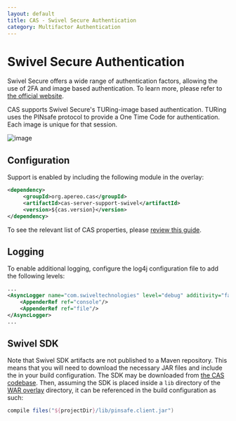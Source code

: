 ```yaml
---
layout: default
title: CAS - Swivel Secure Authentication
category: Multifactor Authentication
---
```


# Swivel Secure Authentication

Swivel Secure offers a wide range of authentication factors, allowing the use of 2FA and image based authentication. To learn more, please refer to [the official website](https://swivelsecure.com/).

CAS supports Swivel Secure's TURing-image based authentication. TURing uses the PINsafe protocol to provide a One Time Code for authentication. Each image is unique for that session. 

![image](https://user-images.githubusercontent.com/1205228/27012173-e8e32020-4e98-11e7-935f-c5166f228bd5.png)

## Configuration

Support is enabled by including the following module in the overlay:

```xml
<dependency>
     <groupId>org.apereo.cas</groupId>
     <artifactId>cas-server-support-swivel</artifactId>
     <version>${cas.version}</version>
</dependency>
```

To see the relevant list of CAS properties, please [review this guide](../configuration/Configuration-Properties.html#swivel-secure).

## Logging

To enable additional logging, configure the log4j configuration file to add the following levels:

```xml
...
<AsyncLogger name="com.swiveltechnologies" level="debug" additivity="false">
    <AppenderRef ref="console"/>
    <AppenderRef ref="file"/>
</AsyncLogger>
...
```

## Swivel SDK

Note that Swivel SDK artifacts are not published to a Maven repository. This means that you will need to download the necessary JAR files and include the in your build configuration. The SDK may be downloaded from [the CAS codebase](https://github.com/apereo/cas/blob/master/support/cas-server-support-swivel/lib/pinsafe.client.jar). Then, assuming the SDK is placed inside a `lib` directory of the [WAR overlay](WAR-Overlay-Installation.html) directory, it can be referenced in the build configuration as such:

```gradle
compile files("${projectDir}/lib/pinsafe.client.jar")
```
